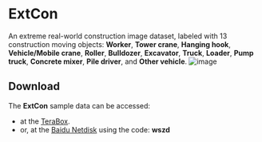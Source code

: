 # ExtCon
An extreme real-world construction image dataset, labeled with 13 construction moving objects: **Worker**, **Tower crane**, **Hanging hook**, **Vehicle/Mobile crane**, **Roller**, **Bulldozer**, **Excavator**, **Truck**, **Loader**, **Pump truck**, **Concrete mixer**, **Pile driver**, and **Other vehicle**.
![image](https://github.com/dyxm/ExtCon/assets/17799440/a67ad06d-07f4-45ca-a7c1-77282d6eff8d)


## Download
The **ExtCon** sample data can be accessed:
- at the [TeraBox](https://terabox.com/s/1I7THz2RfGos_XxSLgqI7RQ).
- or, at the [Baidu Netdisk](https://pan.baidu.com/s/14slF01E78bWIAyoUpUPQvQ) using the code: **wszd**

